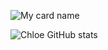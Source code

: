 ![My card name](https://cardivo.vercel.app/api?name=Katyusha&description=Hellcome%20Bruh%20I'm%20Katyusha%20welcome%20you%20for%20visiting%20%F0%9F%91%8B&image=https://avatars.githubusercontent.com/u/156493057?s=400&u=214a45ba0da6db16e805aa010456664b3f7d21ce&v=4&backgroundColor=%23ecf0f1&instagram=Zuck&github=chloethesis&pattern=leaf&colorPattern=%23eaeaea)

![Chloe GitHub stats](https://github-readme-stats.vercel.app/api?username=chloethesis&theme=aura&show_icons=true)
